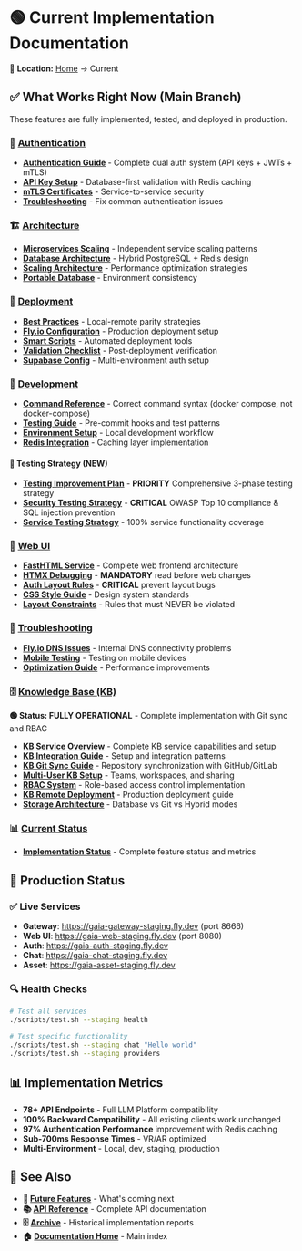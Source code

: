 # 🟢 Current Implementation Documentation

📍 **Location:** [Home](../README.md) → Current

## ✅ What Works Right Now (Main Branch)

These features are fully implemented, tested, and deployed in production.

### 🔐 [Authentication](authentication/)
- **[Authentication Guide](authentication/authentication-guide.md)** - Complete dual auth system (API keys + JWTs + mTLS)
- **[API Key Setup](authentication/api-key-configuration-guide.md)** - Database-first validation with Redis caching
- **[mTLS Certificates](authentication/mtls-certificate-management.md)** - Service-to-service security
- **[Troubleshooting](authentication/troubleshooting-api-key-auth.md)** - Fix common authentication issues

### 🏗️ [Architecture](architecture/)
- **[Microservices Scaling](architecture/microservices-scaling.md)** - Independent service scaling patterns
- **[Database Architecture](architecture/database-architecture.md)** - Hybrid PostgreSQL + Redis design
- **[Scaling Architecture](architecture/scaling-architecture.md)** - Performance optimization strategies
- **[Portable Database](architecture/portable-database-architecture.md)** - Environment consistency

### 🚀 [Deployment](deployment/)
- **[Best Practices](deployment/deployment-best-practices.md)** - Local-remote parity strategies
- **[Fly.io Configuration](deployment/flyio-deployment-config.md)** - Production deployment setup
- **[Smart Scripts](deployment/smart-scripts-deployment.md)** - Automated deployment tools
- **[Validation Checklist](deployment/deployment-validation-checklist.md)** - Post-deployment verification
- **[Supabase Config](deployment/supabase-configuration.md)** - Multi-environment auth setup

### 🧪 [Development](development/)
- **[Command Reference](development/command-reference.md)** - Correct command syntax (docker compose, not docker-compose)
- **[Testing Guide](development/testing-and-quality-assurance.md)** - Pre-commit hooks and test patterns
- **[Environment Setup](development/dev-environment-setup.md)** - Local development workflow
- **[Redis Integration](development/redis-integration.md)** - Caching layer implementation

#### 🚀 **Testing Strategy (NEW)**
- **[Testing Improvement Plan](development/automated-testing-improvement-plan.md)** - **PRIORITY** Comprehensive 3-phase testing strategy
- **[Security Testing Strategy](development/security-testing-strategy.md)** - **CRITICAL** OWASP Top 10 compliance & SQL injection prevention  
- **[Service Testing Strategy](development/comprehensive-service-testing-strategy.md)** - 100% service functionality coverage

### 🎨 [Web UI](web-ui/)
- **[FastHTML Service](web-ui/fasthtml-web-service.md)** - Complete web frontend architecture
- **[HTMX Debugging](web-ui/htmx-fasthtml-debugging-guide.md)** - **MANDATORY** read before web changes
- **[Auth Layout Rules](web-ui/auth-layout-isolation.md)** - **CRITICAL** prevent layout bugs
- **[CSS Style Guide](web-ui/css-style-guide.md)** - Design system standards
- **[Layout Constraints](web-ui/layout-constraints.md)** - Rules that must NEVER be violated

### 🔧 [Troubleshooting](troubleshooting/)
- **[Fly.io DNS Issues](troubleshooting/troubleshooting-flyio-dns.md)** - Internal DNS connectivity problems
- **[Mobile Testing](troubleshooting/mobile-testing-guide.md)** - Testing on mobile devices
- **[Optimization Guide](troubleshooting/optimization-guide.md)** - Performance improvements

### 🗄️ [Knowledge Base (KB)](kb/)
**🟢 Status: FULLY OPERATIONAL** - Complete implementation with Git sync and RBAC

- **[KB Service Overview](kb/README.md)** - Complete KB service capabilities and setup
- **[KB Integration Guide](kb/kb-integration-implementation.md)** - Setup and integration patterns
- **[KB Git Sync Guide](kb/kb-git-sync-guide.md)** - Repository synchronization with GitHub/GitLab
- **[Multi-User KB Setup](kb/multi-user-kb-guide.md)** - Teams, workspaces, and sharing
- **[RBAC System](kb/rbac-system-guide.md)** - Role-based access control implementation
- **[KB Remote Deployment](kb/kb-remote-deployment-auth.md)** - Production deployment guide
- **[Storage Architecture](kb/kb-storage-architecture-analysis.md)** - Database vs Git vs Hybrid modes

### 📊 [Current Status](roadmap/)
- **[Implementation Status](roadmap/implementation-status.md)** - Complete feature status and metrics

## 🎯 Production Status

### ✅ Live Services
- **Gateway**: https://gaia-gateway-staging.fly.dev (port 8666)
- **Web UI**: https://gaia-web-staging.fly.dev (port 8080)  
- **Auth**: https://gaia-auth-staging.fly.dev
- **Chat**: https://gaia-chat-staging.fly.dev
- **Asset**: https://gaia-asset-staging.fly.dev

### 🔍 Health Checks
```bash
# Test all services
./scripts/test.sh --staging health

# Test specific functionality
./scripts/test.sh --staging chat "Hello world"
./scripts/test.sh --staging providers
```

## 📊 Implementation Metrics

- **78+ API Endpoints** - Full LLM Platform compatibility
- **100% Backward Compatibility** - All existing clients work unchanged
- **97% Authentication Performance** improvement with Redis caching
- **Sub-700ms Response Times** - VR/AR optimized
- **Multi-Environment** - Local, dev, staging, production

## 🔗 See Also

- **🔮 [Future Features](../future/README.md)** - What's coming next
- **📚 [API Reference](../api/)** - Complete API documentation  
- **🗄️ [Archive](../archive/)** - Historical implementation reports
- **🏠 [Documentation Home](../README.md)** - Main index
